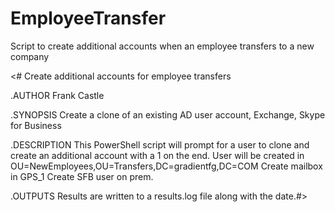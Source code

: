 # EmployeeTransfer
Script to create additional accounts when an employee transfers to a new company

<#
Create additional accounts for employee transfers

.AUTHOR
Frank Castle

.SYNOPSIS
Create a clone of an existing AD user account, Exchange, Skype for Business

.DESCRIPTION 
This PowerShell script will prompt for a user to clone and create an additional account with a 1 on the end. 
User will be created in OU=NewEmployees,OU=Transfers,DC=gradientfg,DC=COM 
Create mailbox in GPS_1
Create SFB user on prem.

.OUTPUTS
Results are written to a results.log file along with the date.#>

